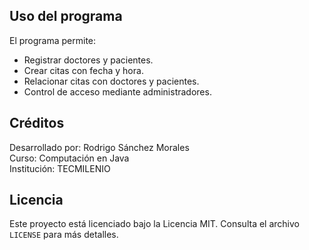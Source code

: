 ## Uso del programa

El programa permite:
- Registrar doctores y pacientes.
- Crear citas con fecha y hora.
- Relacionar citas con doctores y pacientes.
- Control de acceso mediante administradores.

## Créditos

Desarrollado por: Rodrigo Sánchez Morales  
Curso: Computación en Java  
Institución: TECMILENIO

## Licencia

Este proyecto está licenciado bajo la Licencia MIT. Consulta el archivo `LICENSE` para más detalles.
